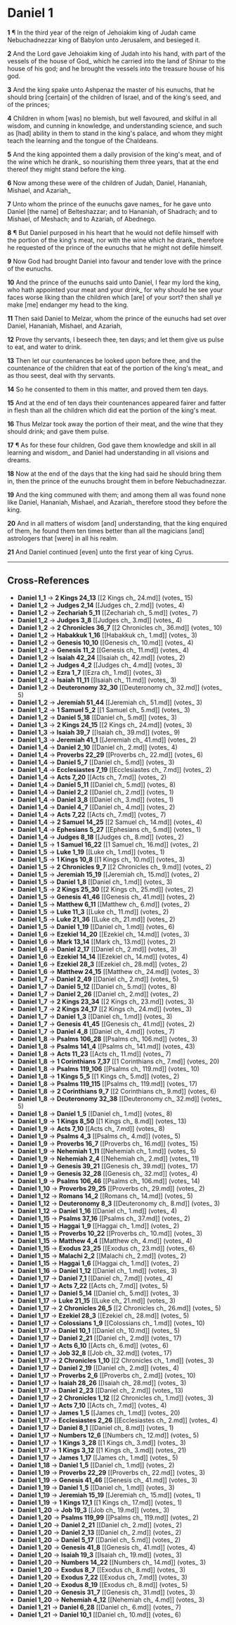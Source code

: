 # Daniel 1

**1** ¶ In the third year of the reign of Jehoiakim king of Judah came Nebuchadnezzar king of Babylon unto Jerusalem, and besieged it.

**2** And the Lord gave Jehoiakim king of Judah into his hand, with part of the vessels of the house of God_ which he carried into the land of Shinar to the house of his god; and he brought the vessels into the treasure house of his god.

**3** And the king spake unto Ashpenaz the master of his eunuchs, that he should bring [certain] of the children of Israel, and of the king's seed, and of the princes;

**4** Children in whom [was] no blemish, but well favoured, and skilful in all wisdom, and cunning in knowledge, and understanding science, and such as [had] ability in them to stand in the king's palace, and whom they might teach the learning and the tongue of the Chaldeans.

**5** And the king appointed them a daily provision of the king's meat, and of the wine which he drank_ so nourishing them three years, that at the end thereof they might stand before the king.

**6** Now among these were of the children of Judah, Daniel, Hananiah, Mishael, and Azariah_

**7** Unto whom the prince of the eunuchs gave names_ for he gave unto Daniel [the name] of Belteshazzar; and to Hananiah, of Shadrach; and to Mishael, of Meshach; and to Azariah, of Abednego.

**8** ¶ But Daniel purposed in his heart that he would not defile himself with the portion of the king's meat, nor with the wine which he drank_ therefore he requested of the prince of the eunuchs that he might not defile himself.

**9** Now God had brought Daniel into favour and tender love with the prince of the eunuchs.

**10** And the prince of the eunuchs said unto Daniel, I fear my lord the king, who hath appointed your meat and your drink_ for why should he see your faces worse liking than the children which [are] of your sort? then shall ye make [me] endanger my head to the king.

**11** Then said Daniel to Melzar, whom the prince of the eunuchs had set over Daniel, Hananiah, Mishael, and Azariah,

**12** Prove thy servants, I beseech thee, ten days; and let them give us pulse to eat, and water to drink.

**13** Then let our countenances be looked upon before thee, and the countenance of the children that eat of the portion of the king's meat_ and as thou seest, deal with thy servants.

**14** So he consented to them in this matter, and proved them ten days.

**15** And at the end of ten days their countenances appeared fairer and fatter in flesh than all the children which did eat the portion of the king's meat.

**16** Thus Melzar took away the portion of their meat, and the wine that they should drink; and gave them pulse.

**17** ¶ As for these four children, God gave them knowledge and skill in all learning and wisdom_ and Daniel had understanding in all visions and dreams.

**18** Now at the end of the days that the king had said he should bring them in, then the prince of the eunuchs brought them in before Nebuchadnezzar.

**19** And the king communed with them; and among them all was found none like Daniel, Hananiah, Mishael, and Azariah_ therefore stood they before the king.

**20** And in all matters of wisdom [and] understanding, that the king enquired of them, he found them ten times better than all the magicians [and] astrologers that [were] in all his realm.

**21** And Daniel continued [even] unto the first year of king Cyrus.

---

## Cross-References

- **Daniel 1_1** → **2 Kings 24_13** [[2 Kings ch_ 24.md]] (votes_ 15)
- **Daniel 1_2** → **Judges 2_14** [[Judges ch_ 2.md]] (votes_ 4)
- **Daniel 1_2** → **Zechariah 5_11** [[Zechariah ch_ 5.md]] (votes_ 7)
- **Daniel 1_2** → **Judges 3_8** [[Judges ch_ 3.md]] (votes_ 4)
- **Daniel 1_2** → **2 Chronicles 36_7** [[2 Chronicles ch_ 36.md]] (votes_ 10)
- **Daniel 1_2** → **Habakkuk 1_16** [[Habakkuk ch_ 1.md]] (votes_ 3)
- **Daniel 1_2** → **Genesis 10_10** [[Genesis ch_ 10.md]] (votes_ 4)
- **Daniel 1_2** → **Genesis 11_2** [[Genesis ch_ 11.md]] (votes_ 4)
- **Daniel 1_2** → **Isaiah 42_24** [[Isaiah ch_ 42.md]] (votes_ 2)
- **Daniel 1_2** → **Judges 4_2** [[Judges ch_ 4.md]] (votes_ 3)
- **Daniel 1_2** → **Ezra 1_7** [[Ezra ch_ 1.md]] (votes_ 3)
- **Daniel 1_2** → **Isaiah 11_11** [[Isaiah ch_ 11.md]] (votes_ 3)
- **Daniel 1_2** → **Deuteronomy 32_30** [[Deuteronomy ch_ 32.md]] (votes_ 5)
- **Daniel 1_2** → **Jeremiah 51_44** [[Jeremiah ch_ 51.md]] (votes_ 3)
- **Daniel 1_2** → **1 Samuel 5_2** [[1 Samuel ch_ 5.md]] (votes_ 3)
- **Daniel 1_2** → **Daniel 5_18** [[Daniel ch_ 5.md]] (votes_ 3)
- **Daniel 1_3** → **2 Kings 24_15** [[2 Kings ch_ 24.md]] (votes_ 3)
- **Daniel 1_3** → **Isaiah 39_7** [[Isaiah ch_ 39.md]] (votes_ 9)
- **Daniel 1_3** → **Jeremiah 41_1** [[Jeremiah ch_ 41.md]] (votes_ 2)
- **Daniel 1_4** → **Daniel 2_10** [[Daniel ch_ 2.md]] (votes_ 4)
- **Daniel 1_4** → **Proverbs 22_29** [[Proverbs ch_ 22.md]] (votes_ 6)
- **Daniel 1_4** → **Daniel 5_7** [[Daniel ch_ 5.md]] (votes_ 3)
- **Daniel 1_4** → **Ecclesiastes 7_19** [[Ecclesiastes ch_ 7.md]] (votes_ 2)
- **Daniel 1_4** → **Acts 7_20** [[Acts ch_ 7.md]] (votes_ 2)
- **Daniel 1_4** → **Daniel 5_11** [[Daniel ch_ 5.md]] (votes_ 8)
- **Daniel 1_4** → **Daniel 2_2** [[Daniel ch_ 2.md]] (votes_ 1)
- **Daniel 1_4** → **Daniel 3_8** [[Daniel ch_ 3.md]] (votes_ 1)
- **Daniel 1_4** → **Daniel 4_7** [[Daniel ch_ 4.md]] (votes_ 2)
- **Daniel 1_4** → **Acts 7_22** [[Acts ch_ 7.md]] (votes_ 7)
- **Daniel 1_4** → **2 Samuel 14_25** [[2 Samuel ch_ 14.md]] (votes_ 4)
- **Daniel 1_4** → **Ephesians 5_27** [[Ephesians ch_ 5.md]] (votes_ 1)
- **Daniel 1_4** → **Judges 8_18** [[Judges ch_ 8.md]] (votes_ 2)
- **Daniel 1_5** → **1 Samuel 16_22** [[1 Samuel ch_ 16.md]] (votes_ 2)
- **Daniel 1_5** → **Luke 1_19** [[Luke ch_ 1.md]] (votes_ 1)
- **Daniel 1_5** → **1 Kings 10_8** [[1 Kings ch_ 10.md]] (votes_ 3)
- **Daniel 1_5** → **2 Chronicles 9_7** [[2 Chronicles ch_ 9.md]] (votes_ 2)
- **Daniel 1_5** → **Jeremiah 15_19** [[Jeremiah ch_ 15.md]] (votes_ 2)
- **Daniel 1_5** → **Daniel 1_8** [[Daniel ch_ 1.md]] (votes_ 3)
- **Daniel 1_5** → **2 Kings 25_30** [[2 Kings ch_ 25.md]] (votes_ 2)
- **Daniel 1_5** → **Genesis 41_46** [[Genesis ch_ 41.md]] (votes_ 2)
- **Daniel 1_5** → **Matthew 6_11** [[Matthew ch_ 6.md]] (votes_ 2)
- **Daniel 1_5** → **Luke 11_3** [[Luke ch_ 11.md]] (votes_ 2)
- **Daniel 1_5** → **Luke 21_36** [[Luke ch_ 21.md]] (votes_ 2)
- **Daniel 1_5** → **Daniel 1_19** [[Daniel ch_ 1.md]] (votes_ 6)
- **Daniel 1_6** → **Ezekiel 14_20** [[Ezekiel ch_ 14.md]] (votes_ 3)
- **Daniel 1_6** → **Mark 13_14** [[Mark ch_ 13.md]] (votes_ 2)
- **Daniel 1_6** → **Daniel 2_17** [[Daniel ch_ 2.md]] (votes_ 3)
- **Daniel 1_6** → **Ezekiel 14_14** [[Ezekiel ch_ 14.md]] (votes_ 4)
- **Daniel 1_6** → **Ezekiel 28_3** [[Ezekiel ch_ 28.md]] (votes_ 2)
- **Daniel 1_6** → **Matthew 24_15** [[Matthew ch_ 24.md]] (votes_ 3)
- **Daniel 1_7** → **Daniel 2_49** [[Daniel ch_ 2.md]] (votes_ 5)
- **Daniel 1_7** → **Daniel 5_12** [[Daniel ch_ 5.md]] (votes_ 8)
- **Daniel 1_7** → **Daniel 2_26** [[Daniel ch_ 2.md]] (votes_ 2)
- **Daniel 1_7** → **2 Kings 23_34** [[2 Kings ch_ 23.md]] (votes_ 3)
- **Daniel 1_7** → **2 Kings 24_17** [[2 Kings ch_ 24.md]] (votes_ 3)
- **Daniel 1_7** → **Daniel 1_3** [[Daniel ch_ 1.md]] (votes_ 3)
- **Daniel 1_7** → **Genesis 41_45** [[Genesis ch_ 41.md]] (votes_ 2)
- **Daniel 1_7** → **Daniel 4_8** [[Daniel ch_ 4.md]] (votes_ 7)
- **Daniel 1_8** → **Psalms 106_28** [[Psalms ch_ 106.md]] (votes_ 3)
- **Daniel 1_8** → **Psalms 141_4** [[Psalms ch_ 141.md]] (votes_ 43)
- **Daniel 1_8** → **Acts 11_23** [[Acts ch_ 11.md]] (votes_ 7)
- **Daniel 1_8** → **1 Corinthians 7_37** [[1 Corinthians ch_ 7.md]] (votes_ 20)
- **Daniel 1_8** → **Psalms 119_106** [[Psalms ch_ 119.md]] (votes_ 10)
- **Daniel 1_8** → **1 Kings 5_5** [[1 Kings ch_ 5.md]] (votes_ 2)
- **Daniel 1_8** → **Psalms 119_115** [[Psalms ch_ 119.md]] (votes_ 17)
- **Daniel 1_8** → **2 Corinthians 9_7** [[2 Corinthians ch_ 9.md]] (votes_ 6)
- **Daniel 1_8** → **Deuteronomy 32_38** [[Deuteronomy ch_ 32.md]] (votes_ 5)
- **Daniel 1_8** → **Daniel 1_5** [[Daniel ch_ 1.md]] (votes_ 8)
- **Daniel 1_9** → **1 Kings 8_50** [[1 Kings ch_ 8.md]] (votes_ 13)
- **Daniel 1_9** → **Acts 7_10** [[Acts ch_ 7.md]] (votes_ 8)
- **Daniel 1_9** → **Psalms 4_3** [[Psalms ch_ 4.md]] (votes_ 5)
- **Daniel 1_9** → **Proverbs 16_7** [[Proverbs ch_ 16.md]] (votes_ 15)
- **Daniel 1_9** → **Nehemiah 1_11** [[Nehemiah ch_ 1.md]] (votes_ 5)
- **Daniel 1_9** → **Nehemiah 2_4** [[Nehemiah ch_ 2.md]] (votes_ 11)
- **Daniel 1_9** → **Genesis 39_21** [[Genesis ch_ 39.md]] (votes_ 17)
- **Daniel 1_9** → **Genesis 32_28** [[Genesis ch_ 32.md]] (votes_ 4)
- **Daniel 1_9** → **Psalms 106_46** [[Psalms ch_ 106.md]] (votes_ 14)
- **Daniel 1_10** → **Proverbs 29_25** [[Proverbs ch_ 29.md]] (votes_ 2)
- **Daniel 1_12** → **Romans 14_2** [[Romans ch_ 14.md]] (votes_ 5)
- **Daniel 1_12** → **Deuteronomy 8_3** [[Deuteronomy ch_ 8.md]] (votes_ 3)
- **Daniel 1_12** → **Daniel 1_16** [[Daniel ch_ 1.md]] (votes_ 4)
- **Daniel 1_15** → **Psalms 37_16** [[Psalms ch_ 37.md]] (votes_ 2)
- **Daniel 1_15** → **Haggai 1_9** [[Haggai ch_ 1.md]] (votes_ 2)
- **Daniel 1_15** → **Proverbs 10_22** [[Proverbs ch_ 10.md]] (votes_ 3)
- **Daniel 1_15** → **Matthew 4_4** [[Matthew ch_ 4.md]] (votes_ 4)
- **Daniel 1_15** → **Exodus 23_25** [[Exodus ch_ 23.md]] (votes_ 6)
- **Daniel 1_15** → **Malachi 2_2** [[Malachi ch_ 2.md]] (votes_ 2)
- **Daniel 1_15** → **Haggai 1_6** [[Haggai ch_ 1.md]] (votes_ 2)
- **Daniel 1_16** → **Daniel 1_12** [[Daniel ch_ 1.md]] (votes_ 3)
- **Daniel 1_17** → **Daniel 7_1** [[Daniel ch_ 7.md]] (votes_ 4)
- **Daniel 1_17** → **Acts 7_22** [[Acts ch_ 7.md]] (votes_ 5)
- **Daniel 1_17** → **Daniel 5_14** [[Daniel ch_ 5.md]] (votes_ 3)
- **Daniel 1_17** → **Luke 21_15** [[Luke ch_ 21.md]] (votes_ 3)
- **Daniel 1_17** → **2 Chronicles 26_5** [[2 Chronicles ch_ 26.md]] (votes_ 5)
- **Daniel 1_17** → **Ezekiel 28_3** [[Ezekiel ch_ 28.md]] (votes_ 5)
- **Daniel 1_17** → **Colossians 1_9** [[Colossians ch_ 1.md]] (votes_ 10)
- **Daniel 1_17** → **Daniel 10_1** [[Daniel ch_ 10.md]] (votes_ 5)
- **Daniel 1_17** → **Daniel 2_21** [[Daniel ch_ 2.md]] (votes_ 17)
- **Daniel 1_17** → **Acts 6_10** [[Acts ch_ 6.md]] (votes_ 6)
- **Daniel 1_17** → **Job 32_8** [[Job ch_ 32.md]] (votes_ 17)
- **Daniel 1_17** → **2 Chronicles 1_10** [[2 Chronicles ch_ 1.md]] (votes_ 3)
- **Daniel 1_17** → **Daniel 2_19** [[Daniel ch_ 2.md]] (votes_ 4)
- **Daniel 1_17** → **Proverbs 2_6** [[Proverbs ch_ 2.md]] (votes_ 10)
- **Daniel 1_17** → **Isaiah 28_26** [[Isaiah ch_ 28.md]] (votes_ 3)
- **Daniel 1_17** → **Daniel 2_23** [[Daniel ch_ 2.md]] (votes_ 13)
- **Daniel 1_17** → **2 Chronicles 1_12** [[2 Chronicles ch_ 1.md]] (votes_ 3)
- **Daniel 1_17** → **Acts 7_10** [[Acts ch_ 7.md]] (votes_ 4)
- **Daniel 1_17** → **James 1_5** [[James ch_ 1.md]] (votes_ 20)
- **Daniel 1_17** → **Ecclesiastes 2_26** [[Ecclesiastes ch_ 2.md]] (votes_ 4)
- **Daniel 1_17** → **Daniel 8_1** [[Daniel ch_ 8.md]] (votes_ 1)
- **Daniel 1_17** → **Numbers 12_6** [[Numbers ch_ 12.md]] (votes_ 5)
- **Daniel 1_17** → **1 Kings 3_28** [[1 Kings ch_ 3.md]] (votes_ 3)
- **Daniel 1_17** → **1 Kings 3_12** [[1 Kings ch_ 3.md]] (votes_ 21)
- **Daniel 1_17** → **James 1_17** [[James ch_ 1.md]] (votes_ 5)
- **Daniel 1_18** → **Daniel 1_5** [[Daniel ch_ 1.md]] (votes_ 2)
- **Daniel 1_19** → **Proverbs 22_29** [[Proverbs ch_ 22.md]] (votes_ 3)
- **Daniel 1_19** → **Genesis 41_46** [[Genesis ch_ 41.md]] (votes_ 3)
- **Daniel 1_19** → **Daniel 1_5** [[Daniel ch_ 1.md]] (votes_ 3)
- **Daniel 1_19** → **Jeremiah 15_19** [[Jeremiah ch_ 15.md]] (votes_ 1)
- **Daniel 1_19** → **1 Kings 17_1** [[1 Kings ch_ 17.md]] (votes_ 1)
- **Daniel 1_20** → **Job 19_3** [[Job ch_ 19.md]] (votes_ 3)
- **Daniel 1_20** → **Psalms 119_99** [[Psalms ch_ 119.md]] (votes_ 2)
- **Daniel 1_20** → **Daniel 2_21** [[Daniel ch_ 2.md]] (votes_ 2)
- **Daniel 1_20** → **Daniel 2_13** [[Daniel ch_ 2.md]] (votes_ 2)
- **Daniel 1_20** → **Daniel 5_17** [[Daniel ch_ 5.md]] (votes_ 2)
- **Daniel 1_20** → **Genesis 41_8** [[Genesis ch_ 41.md]] (votes_ 4)
- **Daniel 1_20** → **Isaiah 19_3** [[Isaiah ch_ 19.md]] (votes_ 3)
- **Daniel 1_20** → **Numbers 14_22** [[Numbers ch_ 14.md]] (votes_ 3)
- **Daniel 1_20** → **Exodus 8_7** [[Exodus ch_ 8.md]] (votes_ 3)
- **Daniel 1_20** → **Exodus 7_22** [[Exodus ch_ 7.md]] (votes_ 3)
- **Daniel 1_20** → **Exodus 8_19** [[Exodus ch_ 8.md]] (votes_ 5)
- **Daniel 1_20** → **Genesis 31_7** [[Genesis ch_ 31.md]] (votes_ 3)
- **Daniel 1_20** → **Nehemiah 4_12** [[Nehemiah ch_ 4.md]] (votes_ 3)
- **Daniel 1_21** → **Daniel 6_28** [[Daniel ch_ 6.md]] (votes_ 7)
- **Daniel 1_21** → **Daniel 10_1** [[Daniel ch_ 10.md]] (votes_ 6)
